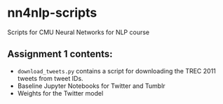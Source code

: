 # nn4nlp-scripts
Scripts for CMU Neural Networks for NLP course

## Assignment 1 contents:
* `download_tweets.py` contains a script for downloading the TREC 2011 tweets from tweet IDs.
* Baseline Jupyter Notebooks for Twitter and Tumblr
* Weights for the Twitter model

